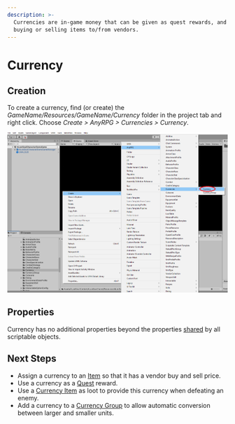 ```yaml
---
description: >-
  Currencies are in-game money that can be given as quest rewards, and used when
  buying or selling items to/from vendors.
---
```


# Currency

## Creation

To create a currency, find (or create) the _GameName/Resources/GameName/Currency_ folder in the project tab and right click.  Choose _Create > AnyRPG > Currencies > Currency_.

![](<../.gitbook/assets/image (121).png>)

## Properties

Currency has no additional properties beyond the properties [shared](scriptable-objects-introduction.md#properties) by all scriptable objects.

## Next Steps

* Assign a currency to an [Item](items/) so that it has a vendor buy and sell price.
* Use a currency as a [Quest](quest.md) reward.
* Use a [Currency Item](items/currency-item.md) as loot to provide this currency when defeating an enemy.
* Add a currency to a [Currency Group](currency-group.md) to allow automatic conversion between larger and smaller units.
